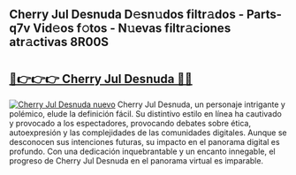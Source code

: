## Cherry Jul Desnuda D𝚎sn𝚞dos filtr𝚊dos - Parts-q7v Vid𝚎os f𝚘tos - N𝚞evas filtr𝚊ciones atr𝚊ctivas 8R00S

# <h2><a href="http://mb0hbim.tromn.icu/?c=Cherry+Jul+Desnuda">🔗👉👉👉 Cherry Jul Desnuda 🔗🔗</a></h2>

[![Cherry Jul Desnuda nuevo](https://i.imgur.com/pEAQMta.gif)](http://mb0hbim.tromn.icu/?c=Cherry+Jul+Desnuda)
Cherry Jul Desnuda, un personaje intrigante y polémico, elude la definición fácil. Su distintivo estilo en línea ha cautivado y provocado a los espectadores, provocando debates sobre ética, autoexpresión y las complejidades de las comunidades digitales. Aunque se desconocen sus intenciones futuras, su impacto en el panorama digital es profundo. Con una dedicación inquebrantable y un encanto innegable, el progreso de Cherry Jul Desnuda en el panorama virtual es imparable.
